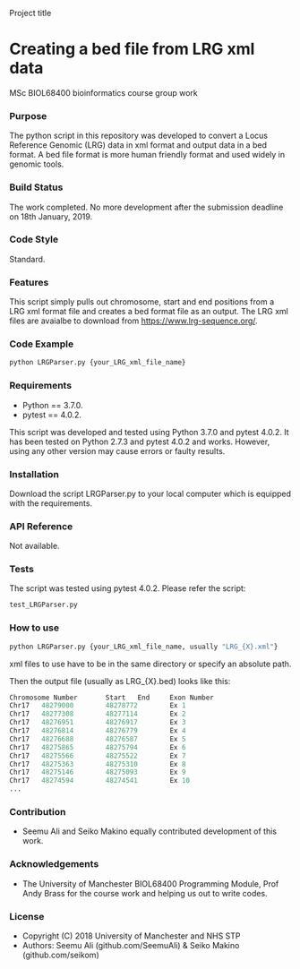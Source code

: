 Project title
# Creating a bed file from LRG xml data
MSc BIOL68400 bioinformatics course group work


### Purpose
The python script in this repository was developed to convert a Locus Reference Genomic (LRG) data in xml format and output data in a bed format. A bed file format is more human friendly format and used widely in genomic tools. 


### Build Status
The work completed. No more development after the submission deadline on 18th January, 2019.

### Code Style
Standard.

### Features
This script simply pulls out chromosome, start and end positions from a LRG xml format file and creates a bed format file as an output. The LRG xml files are avaialbe to download from https://www.lrg-sequence.org/.

### Code Example
 ```python
python LRGParser.py {your_LRG_xml_file_name}
```
### Requirements
- Python == 3.7.0.
- pytest == 4.0.2.

This script was developed and tested using Python 3.7.0 and pytest 4.0.2. It has been tested on Python 2.7.3 and pytest 4.0.2 and works. However, using any other version may cause errors or faulty results. 

### Installation
Download the script LRGParser.py to your local computer which is equipped with the requirements. 


### API Reference
Not available.

### Tests
The script was tested using pytest 4.0.2. Please refer the script: 
```python 
test_LRGParser.py
```


### How to use
 ```python
python LRGParser.py {your_LRG_xml_file_name, usually "LRG_{X}.xml"}
```
xml files to use have to be in the same directory or specify an absolute path.

Then the output file (usually as LRG_{X}.bed) looks like this:
```python
Chromosome Number       Start   End     Exon Number
Chr17   48279000        48278772        Ex 1
Chr17   48277308        48277114        Ex 2
Chr17   48276951        48276917        Ex 3
Chr17   48276814        48276779        Ex 4
Chr17   48276688        48276587        Ex 5
Chr17   48275865        48275794        Ex 6
Chr17   48275566        48275522        Ex 7
Chr17   48275363        48275310        Ex 8
Chr17   48275146        48275093        Ex 9
Chr17   48274594        48274541        Ex 10
...
```

### Contribution
- Seemu Ali and Seiko Makino equally contributed development of this work.

### Acknowledgements
- The University of Manchester BIOL68400 Programming Module, Prof Andy Brass for the course work and helping us out to write codes.

### License
 - Copyright (C) 2018 University of Manchester and NHS STP 
 - Authors: Seemu Ali (github.com/SeemuAli) & Seiko Makino (github.com/seikom)